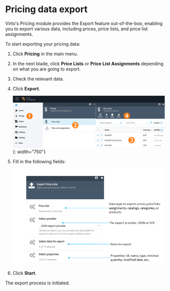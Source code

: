 # Pricing data export

Virto's Pricing module provides the Export feature out-of-the-box, enabling you to export various data, including prices, price lists, and price list assignments.

To start exporting your pricing data:

1. Click **Pricing** in the main menu. 
1. In the next blade, click **Price Lists** or **Price List Assignments** depending on what you are going to export.
1. Check the relevant data.
1. Click **Export**.

	![Exporting pricing data](media/pricing-data-export1.png){: width="750"}

1. Fill in the following fields:

	![Export screen](media/pricing-data-export2.png)

1. Click **Start**.

The export process is initiated.

<!---add note and link to the Export module--->